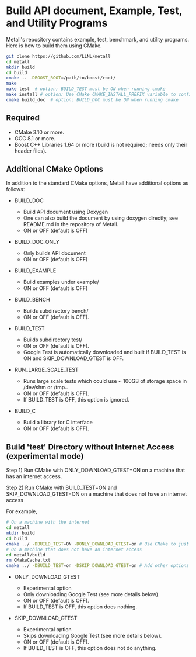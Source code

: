 # Build API document, Example, Test, and Utility Programs

Metall's repository contains example, test, benchmark, and utility programs. 
Here is how to build them using CMake.

```bash
git clone https://github.com/LLNL/metall
cd metall
mkdir build
cd build
cmake .. -DBOOST_ROOT=/path/to/boost/root/
make
make test  # option; BUILD_TEST must be ON when running cmake
make install # option; Use CMake CMAKE_INSTALL_PREFIX variable to configure install destinations.
cmake build_doc  # option; BUILD_DOC must be ON when running cmake
```

## Required

 - CMake 3.10 or more.
 - GCC 8.1 or more.
 - Boost C++ Libraries 1.64 or more (build is not required; needs only their header files).


## Additional CMake Options

In addition to the standard CMake options, Metall have additional options as follows:

* BUILD_DOC
    * Build API document using Doxygen
    * One can also build the document by using doxygen directly; see README.md in the repository of Metall.
    * ON or OFF (default is OFF)

* BUILD_DOC_ONLY
    * Only builds API document
    * ON or OFF (default is OFF)

* BUILD_EXAMPLE
  * Build examples under example/
  * ON or OFF (default is OFF)

* BUILD_BENCH
    * Builds subdirectory bench/
    * ON or OFF (default is OFF).
    
* BUILD_TEST
    * Builds subdirectory test/
    * ON or OFF (default is OFF).
    * Google Test is automatically downloaded and built if BUILD_TEST is ON and SKIP_DOWNLOAD_GTEST is OFF.

* RUN_LARGE_SCALE_TEST
    * Runs large scale tests which could use ~ 100GB of storage space in /dev/shm or /tmp..
    * ON or OFF (default is OFF).
    * If BUILD_TEST is OFF, this option is ignored.

* BUILD_C
    * Build a library for C interface
    * ON or OFF (default is OFF).


## Build 'test' Directory without Internet Access (experimental mode)

Step 1) Run CMake with ONLY_DOWNLOAD_GTEST=ON on a machine that has an internet access.

Step 2) Run CMake with BUILD_TEST=ON and SKIP_DOWNLOAD_GTEST=ON on a machine that does not have an internet access


For example,
```bash
# On a machine with the internet
cd metall
mkdir build
cd build
cmake ../ -DBUILD_TEST=ON -DONLY_DOWNLOAD_GTEST=on # Use CMake to just download Google Test
# On a machine that does not have an internet access
cd metall/build
rm CMakeCache.txt
cmake ../ -DBUILD_TEST=on -DSKIP_DOWNLOAD_GTEST=on # Add other options you want to use
```

* ONLY_DOWNLOAD_GTEST
    * Experimental option
    * Only downloading Google Test (see more details below).
    * ON or OFF (default is OFF).
    * If BUILD_TEST is OFF, this option does nothing.

* SKIP_DOWNLOAD_GTEST
    * Experimental option
    * Skips downloading Google Test (see more details below).
    * ON or OFF (default is OFF).
    * If BUILD_TEST is OFF, this option does not do anything.

